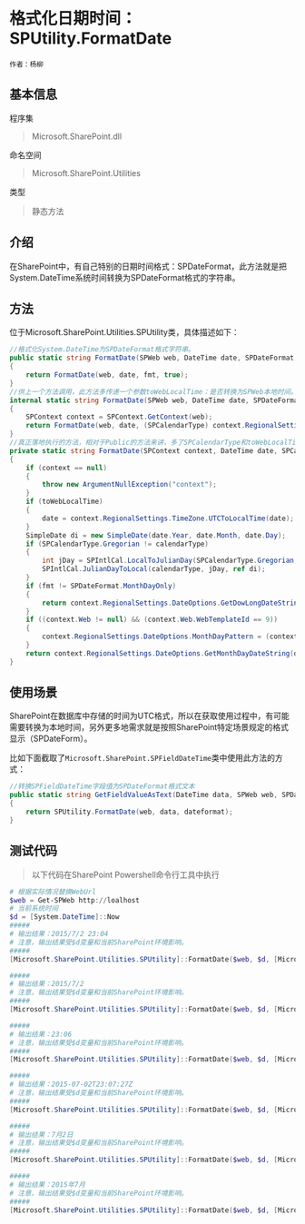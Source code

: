 # 格式化日期时间：SPUtility.FormatDate
    作者：杨柳

## 基本信息
程序集
> Microsoft.SharePoint.dll

命名空间
> Microsoft.SharePoint.Utilities

类型
> 静态方法

## 介绍
在SharePoint中，有自己特别的日期时间格式：SPDateFormat，此方法就是把System.DateTime系统时间转换为SPDateFormat格式的字符串。

## 方法
位于Microsoft.SharePoint.Utilities.SPUtility类，具体描述如下：
``` c#
//格式化System.DateTime为SPDateFormat格式字符串。
public static string FormatDate(SPWeb web, DateTime date, SPDateFormat fmt)
{
    return FormatDate(web, date, fmt, true);
}
//供上一个方法调用，此方法多传递一个参数toWebLocalTime：是否转换为SPWeb本地时间。
internal static string FormatDate(SPWeb web, DateTime date, SPDateFormat fmt, bool toWebLocalTime)
{
    SPContext context = SPContext.GetContext(web);
    return FormatDate(web, date, (SPCalendarType) context.RegionalSettings.CalendarType, fmt, toWebLocalTime);
}
//真正落地执行的方法，相对于Public的方法来讲，多了SPCalendarType和toWebLocalTime参数。
private static string FormatDate(SPContext context, DateTime date, SPCalendarType calendarType, SPDateFormat fmt, bool toWebLocalTime)
{
    if (context == null)
    {
        throw new ArgumentNullException("context");
    }
    if (toWebLocalTime)
    {
        date = context.RegionalSettings.TimeZone.UTCToLocalTime(date);
    }
    SimpleDate di = new SimpleDate(date.Year, date.Month, date.Day);
    if (SPCalendarType.Gregorian != calendarType)
    {
        int jDay = SPIntlCal.LocalToJulianDay(SPCalendarType.Gregorian, ref di);
        SPIntlCal.JulianDayToLocal(calendarType, jDay, ref di);
    }
    if (fmt != SPDateFormat.MonthDayOnly)
    {
        return context.RegionalSettings.DateOptions.GetDowLongDateString(di);
    }
    if ((context.Web != null) && (context.Web.WebTemplateId == 9))
    {
        context.RegionalSettings.DateOptions.MonthDayPattern = (context.Web.UIVersion == 4) ? "MMMM dd" : "MMM dd";
    }
    return context.RegionalSettings.DateOptions.GetMonthDayDateString(di);
}
```


## 使用场景
SharePoint在数据库中存储的时间为UTC格式，所以在获取使用过程中，有可能需要转换为本地时间，另外更多地需求就是按照SharePoint特定场景规定的格式显示（SPDateForm）。

比如下面截取了`Microsoft.SharePoint.SPFieldDateTime`类中使用此方法的方式：

``` c#
//转换SPFieldDateTime字段值为SPDateFormat格式文本
public static string GetFieldValueAsText(DateTime data, SPWeb web, SPDateFormat dateformat)
{
    return SPUtility.FormatDate(web, data, dateformat);
}

```


## 测试代码
> 以下代码在SharePoint Powershell命令行工具中执行

``` powershell
# 根据实际情况替换WebUrl
$web = Get-SPWeb http://loalhost
# 当前系统时间
$d = [System.DateTime]::Now
#####
# 输出结果：2015/7/2 23:04
# 注意，输出结果受$d变量和当前SharePoint环境影响。
#####
[Microsoft.SharePoint.Utilities.SPUtility]::FormatDate($web, $d, [Microsoft.SharePoint.Utilities.SPDateFormat]::DateTime);

#####
# 输出结果：2015/7/2
# 注意，输出结果受$d变量和当前SharePoint环境影响。
#####
[Microsoft.SharePoint.Utilities.SPUtility]::FormatDate($web, $d, [Microsoft.SharePoint.Utilities.SPDateFormat]::DateOnly);

#####
# 输出结果：23:06
# 注意，输出结果受$d变量和当前SharePoint环境影响。
#####
[Microsoft.SharePoint.Utilities.SPUtility]::FormatDate($web, $d, [Microsoft.SharePoint.Utilities.SPDateFormat]::TimeOnly);

#####
# 输出结果：2015-07-02T23:07:27Z
# 注意，输出结果受$d变量和当前SharePoint环境影响。
#####
[Microsoft.SharePoint.Utilities.SPUtility]::FormatDate($web, $d, [Microsoft.SharePoint.Utilities.SPDateFormat]::ISO8601);

#####
# 输出结果：7月2日
# 注意，输出结果受$d变量和当前SharePoint环境影响。
#####
[Microsoft.SharePoint.Utilities.SPUtility]::FormatDate($web, $d, [Microsoft.SharePoint.Utilities.SPDateFormat]::MonthDayOnly);

#####
# 输出结果：2015年7月
# 注意，输出结果受$d变量和当前SharePoint环境影响。
#####
[Microsoft.SharePoint.Utilities.SPUtility]::FormatDate($web, $d, [Microsoft.SharePoint.Utilities.SPDateFormat]::MonthYearOnly);
```
